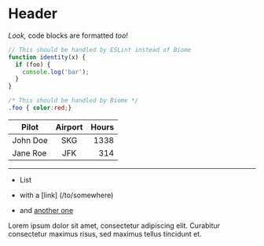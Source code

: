 Header
======

_Look,_ code blocks are formatted *too!*

```js
// This should be handled by ESLint instead of Biome
function identity(x) {
  if (foo) {
    console.log('bar');
  }
}
```

```css
/* This should be handled by Biome */
.foo { color:red;}
```

Pilot|Airport|Hours
--|:--:|--:
John Doe|SKG|1338
Jane Roe|JFK|314

- - - - - - - - - - - - - - -

+ List
 + with a [link] (/to/somewhere)
+ and [another one]


  [another one]:  http://example.com 'Example title'

Lorem ipsum dolor sit amet, consectetur adipiscing elit.
Curabitur consectetur maximus risus, sed maximus tellus tincidunt et.
